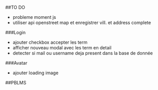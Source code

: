 
##TO DO
* probleme moment js
* utiliser api openstreet map et enregistrer vill. et address complete

###Login
* ajouter checkbox accepter les term
* afficher nouveau modal avec les term en detail
* detecter si mail ou username deja present dans la base de donnée

###Avatar
* ajouter loading image

##PBLMS
